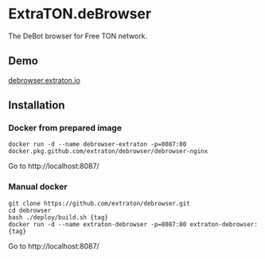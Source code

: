# ExtraTON.deBrowser
The DeBot browser for Free TON network.

## Demo
[debrowser.extraton.io](https://debrowser.extraton.io)

## Installation
### Docker from prepared image
```
docker run -d --name debrowser-extraton -p=8087:80 docker.pkg.github.com/extraton/debrowser/debrowser-nginx
```
Go to http://localhost:8087/
### Manual docker
```
git clone https://github.com/extraton/debrowser.git
cd debrowser
bash ./deploy/build.sh {tag}
docker run -d --name extraton-debrowser -p=8087:80 extraton-debrowser:{tag}
```
Go to http://localhost:8087/
